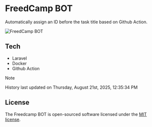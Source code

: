 # FreedCamp BOT

Automatically assign an ID before the task title based on Github Action.

![FreedCamp BOT](https://repository-images.githubusercontent.com/737932867/7d34798b-2680-471c-b089-a78a718d3d6a)

## Tech

- Laravel
- Docker
- Github Action

> [!NOTE]  
> History last updated on Thursday, August 21st, 2025, 12:35:34 PM

## License

The Freedcamp BOT is open-sourced software licensed under the [MIT license](https://opensource.org/licenses/MIT).
